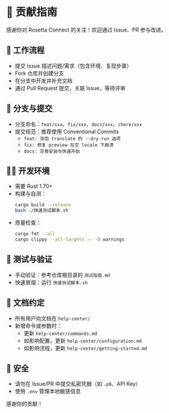 # 🤝 贡献指南

感谢你对 Rosetta Connect 的关注！欢迎通过 Issue、PR 参与改进。

## 🧭 工作流程
- 提交 Issue 描述问题/需求（包含环境、复现步骤）
- Fork 仓库并创建分支
- 在分支中开发并补充文档
- 通过 Pull Request 提交，关联 Issue，等待评审

## 🌿 分支与提交
- 分支命名：`feat/xxx`、`fix/xxx`、`docs/xxx`、`chore/xxx`
- 提交规范：推荐使用 Conventional Commits
  - `feat: 添加 translate 的 --dry-run 选项`
  - `fix: 修复 preview 在空 locale 下崩溃`
  - `docs: 完善安装与快速开始`

## 🧑‍💻 开发环境
- 需要 Rust 1.70+
- 构建与自测：
  ```bash
  cargo build --release
  bash ./快速测试脚本.sh
  ```
- 质量检查：
  ```bash
  cargo fmt --all
  cargo clippy --all-targets -- -D warnings
  ```

## 🧪 测试与验证
- 手动验证：参考仓库根目录的 `测试指南.md`
- 快速冒烟：运行 `快速测试脚本.sh`

## 📄 文档约定
- 所有用户向文档在 `help-center/`
- 新增命令或参数时：
  - 更新 `help-center/commands.md`
  - 如影响配置，更新 `help-center/configuration.md`
  - 如影响流程，更新 `help-center/getting-started.md`

## 🔐 安全
- 请勿在 Issue/PR 中提交私密凭据（如 `.p8`、API Key）
- 使用 `.env` 管理本地敏感信息

感谢你的贡献！